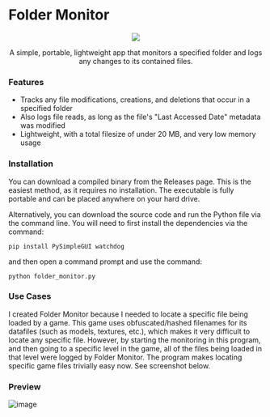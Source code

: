 # Folder Monitor
<p align="center">
<img src="https://github.com/theanine3D/folder_monitor/assets/88953117/922ed794-f0d9-4f7d-bf7e-4a19c30743dc">
</p>
<p align="center">
A simple, portable, lightweight app that monitors a specified folder and logs any changes to its contained files.
</p>

### Features
- Tracks any file modifications, creations, and deletions that occur in a specified folder
- Also logs file reads, as long as the file's "Last Accessed Date" metadata was modified
- Lightweight, with a total filesize of under 20 MB, and very low memory usage 

### Installation
You can download a compiled binary from the Releases page. This is the easiest method, as it requires no installation. The executable is fully portable and can be placed anywhere on your hard drive.

Alternatively, you can download the source code and run the Python file via the command line. You will need to first install the dependencies via the command:
```
pip install PySimpleGUI watchdog
```
and then open a command prompt and use the command:
```
python folder_monitor.py
```

### Use Cases
I created Folder Monitor because I needed to locate a specific file being loaded by a game. This game uses obfuscated/hashed filenames for its datafiles (such as models, textures, etc.), which makes it very difficult to locate any specific file. However, by starting the monitoring in this program, and then going to a specific level in the game, all of the files being loaded in that level were logged by Folder Monitor. The program makes locating specific game files trivially easy now. See screenshot below.

### Preview
![image](https://github.com/theanine3D/folder_monitor/assets/88953117/398c0f18-43e8-4706-b1ec-6f5700ed27bc)

